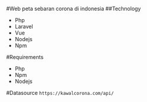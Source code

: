#Web peta sebaran corona di indonesia
##Technology
- Php
- Laravel
- Vue
- Nodejs
- Npm

#Requirements 
- Php
- Npm
- Nodejs

#Datasource
``https://kawalcorona.com/api/``

